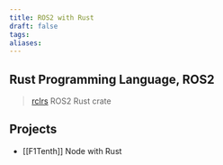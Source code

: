 ```yaml
---
title: ROS2 with Rust
draft: false
tags: 
aliases:
---
```

## Rust Programming Language, ROS2
> [rclrs](https://github.com/ros2-rust/ros2_rust.git) ROS2 Rust crate




## Projects
- [[F1Tenth]] Node with Rust